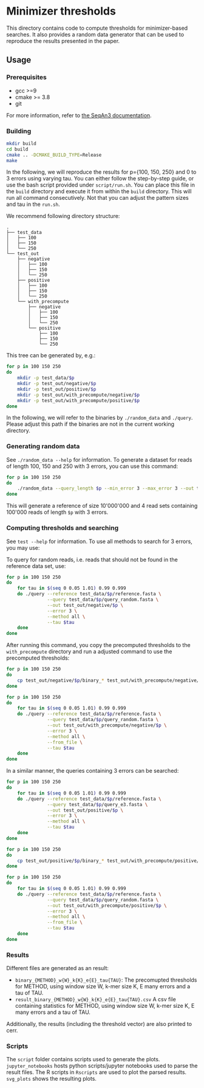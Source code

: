 # Minimizer thresholds

This directory contains code to compute thresholds for minimizer-based searches.
It also provides a random data generator that can be used to reproduce the results presented in the paper.

## Usage

### Prerequisites
* gcc >=9
* cmake >= 3.8
* git

For more information, refer to [the SeqAn3 documentation](https://docs.seqan.de/seqan/3-master-user/setup.html).

### Building
```bash
mkdir build
cd build
cmake .. -DCMAKE_BUILD_TYPE=Release
make
```
In the following, we will reproduce the results for p={100, 150, 250} and 0 to 3 errors using varying tau.
You can either follow the step-by-step guide, or use the bash script provided under `script/run.sh`. You can place this
file in the `build` directory and execute it from within the `build` directory. This will run all command consecutively.
Not that you can adjust the pattern sizes and tau in the `run.sh`.

We recommend following directory structure:
```
.
├── test_data
│   ├── 100
│   ├── 150
│   └── 250
└── test_out
    ├── negative
    │   ├── 100
    │   ├── 150
    │   └── 250
    ├── positive
    │   ├── 100
    │   ├── 150
    │   └── 250
    └── with_precompute
        ├── negative
        │   ├── 100
        │   ├── 150
        │   └── 250
        └── positive
            ├── 100
            ├── 150
            └── 250
```
This tree can be generated by, e.g.:
```bash
for p in 100 150 250
do
    mkdir -p test_data/$p
    mkdir -p test_out/negative/$p
    mkdir -p test_out/positive/$p
    mkdir -p test_out/with_precompute/negative/$p
    mkdir -p test_out/with_precompute/positive/$p
done
```
In the following, we will refer to the binaries by `./random_data` and `./query`.  Please adjust this path if the binaries are not in the current working directory.

### Generating random data
See `./random_data --help` for information.
To generate a dataset for reads of length 100, 150 and 250 with 3 errors, you can use this command:
```bash
for p in 100 150 250
do
	./random_data --query_length $p --min_error 3 --max_error 3 --out test_data/$p
done
```
This will generate a reference of size 10'000'000 and 4 read sets containing 100'000 reads of length `$p` with 3 errors.

### Computing thresholds and searching
See `test --help` for information.
To use all methods to search for 3 errors, you may use:

To query for random reads, i.e. reads that should not be found in the reference data set, use:
```bash
for p in 100 150 250
do
    for tau in $(seq 0 0.05 1.01) 0.99 0.999
    do ./query --reference test_data/$p/reference.fasta \
               --query test_data/$p/query_random.fasta \
               --out test_out/negative/$p \
               --error 3 \
               --method all \
               --tau $tau
    done
done
```
After running this command, you copy the precomputed thresholds to the `with_precompute` directory and run a adjusted command to use the precomputed thresholds:
```bash
for p in 100 150 250
do
	cp test_out/negative/$p/binary_* test_out/with_precompute/negative/$p
done
```
```bash
for p in 100 150 250
do
    for tau in $(seq 0 0.05 1.01) 0.99 0.999
    do ./query --reference test_data/$p/reference.fasta \
               --query test_data/$p/query_random.fasta \
               --out test_out/with_precompute/negative/$p \
               --error 3 \
               --method all \
               --from_file \
               --tau $tau
    done
done
```
In a similar manner, the queries containing 3 errors can be searched:

```bash
for p in 100 150 250
do
    for tau in $(seq 0 0.05 1.01) 0.99 0.999
    do ./query --reference test_data/$p/reference.fasta \
               --query test_data/$p/query_e3.fasta \
               --out test_out/positive/$p \
               --error 3 \
               --method all \
               --tau $tau
    done
done
```
```bash
for p in 100 150 250
do
	cp test_out/positive/$p/binary_* test_out/with_precompute/positive/$p
done
```
```bash
for p in 100 150 250
do
    for tau in $(seq 0 0.05 1.01) 0.99 0.999
    do ./query --reference test_data/$p/reference.fasta \
               --query test_data/$p/query_random.fasta \
               --out test_out/with_precompute/positive/$p \
               --error 3 \
               --method all \
               --from_file \
               --tau $tau
    done
done
```
### Results
Different files are generated as an result:
* `binary_{METHOD}_w{W}_k{K}_e{E}_tau{TAU}`: The precomupted thresholds for METHOD, using window size W, k-mer size K, E many errors and a tau of TAU.
* `result_binary_{METHOD}_w{W}_k{K}_e{E}_tau{TAU}.csv` A csv file containing statistics for METHOD, using window size W, k-mer size K, E many errors and a tau of TAU.

Additionally, the results (including the threshold vector) are also printed to cerr.

### Scripts
The `script` folder contains scripts used to generate the plots.
`jupyter_notebooks` hosts python scripts/jupyter notebooks used to parse the result files.
The R scripts in `Rscripts` are used to plot the parsed results.
`svg_plots` shows the resulting plots.
